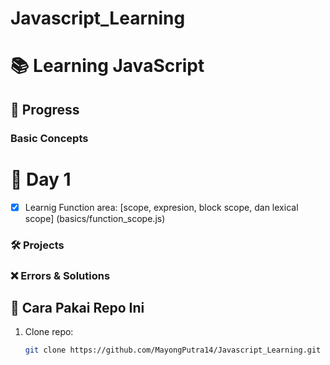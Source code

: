 # Javascript_Learning

# 📚 Learning JavaScript  

## 🔹 Progress  
### Basic Concepts
# 📝 Day 1  
- [x] Learnig Function 
area: [scope, expresion, block scope, dan lexical scope] (basics/function_scope.js) 


### 🛠️ Projects  


### ❌ Errors & Solutions  


## 🚀 Cara Pakai Repo Ini  
1. Clone repo:  
   ```bash
   git clone https://github.com/MayongPutra14/Javascript_Learning.git